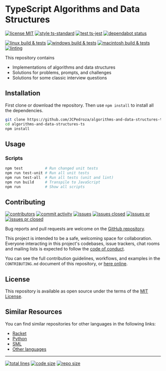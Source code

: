 # TypeScript Algorithms and Data Structures

[![license MIT][6]][7]
[![style ts-standard][8]][9]
[![test ts-jest][10]][11]
[![dependabot status][12]][13]

[![linux build & tests][0]][1]
[![windows build & tests][2]][3]
[![macintosh build & tests][14]][15]
[![linting][4]][5]

This repository contains

- Implementations of algorithms and data structures
- Solutions for problems, prompts, and challenges
- Solutions for some classic interview questions

## Installation

First clone or download the repository. Then use `npm install` to install all the
dependencies.

```bash
git clone https://github.com/JCPedroza/algorithms-and-data-structures-ts.git
cd algorithms-and-data-structures-ts
npm install
```

## Usage

### Scripts

```bash
npm test          # Run changed unit tests
npm run test-unit # Run all unit tests
npm run test-all  # Run all tests (unit and lint)
npm run build     # Transpile to JavaScript
npm run           # Show all scripts
```

## Contributing

[![contributors][50]][51] [![commit activity][52]][53] [![issues][54]][55]
[![issues closed][56]][57] [![issues pr][58]][59] [![issues pr closed][60]][61]

Bug reports and pull requests are welcome on the [GitHub repository][32].

This project is intended to be a safe, welcoming space for collaboration. Everyone
interacting in this project's codebases, issue trackers, chat rooms and mailing lists
is expected to follow the [code of conduct][30].

You can see the full contribution guidelines, workflows, and examples in the
`CONTRIBUTING.md` document of this repository, or [here online][31].

## License

This repository is available as open source under the terms of the
[MIT License][7].

## Similar Resources

You can find similar repositories for other languages in the following links:

- [Racket][104]
- [Python][101]
- [SML][103]
- [Other languages][100]

---

[![total lines][90]][91] [![code size][92]][93] [![repo size][94]][95]

[0]: https://github.com/JCPedroza/algorithms-and-data-structures-ts/actions/workflows/linux.yml/badge.svg
[1]: https://github.com/JCPedroza/algorithms-and-data-structures-ts/actions/workflows/linux.yml
[2]: https://github.com/JCPedroza/algorithms-and-data-structures-ts/actions/workflows/windows.yml/badge.svg
[3]: https://github.com/JCPedroza/algorithms-and-data-structures-ts/actions/workflows/windows.yml
[4]: https://github.com/JCPedroza/algorithms-and-data-structures-ts/actions/workflows/lint.yml/badge.svg
[5]: https://github.com/JCPedroza/algorithms-and-data-structures-ts/actions/workflows/lint.yml
[6]: https://badgen.net/github/license/JCPedroza/algorithms-and-data-structures-ts
[7]: https://opensource.org/licenses/MIT
[8]: https://badgen.net/badge/style/ts-standard/blue?icon=typescript
[9]: https://github.com/standard/ts-standard
[10]: https://badgen.net/badge/test/ts-jest/blue?icon=typescript
[10]: https://img.shields.io/badge/test-ts--jest-blue
[11]: https://github.com/kulshekhar/ts-jest
[12]: https://badgen.net/github/dependabot/JCPedroza/algorithms-and-data-structures-ts?icon=dependabot
[13]: https://github.com/JCPedroza/algorithms-and-data-structures-ts/blob/main/.github/dependabot.yml
[14]: https://github.com/JCPedroza/algorithms-and-data-structures-ts/actions/workflows/macintosh.yml/badge.svg
[15]: https://github.com/JCPedroza/algorithms-and-data-structures-ts/actions/workflows/macintosh.yml

[30]: https://github.com/JCPedroza/algorithms-and-data-structures-ts/blob/main/CODE_OF_CONDUCT.md
[31]: https://github.com/JCPedroza/algorithms-and-data-structures-ts/blob/main/CONTRIBUTING.md
[32]: https://github.com/JCPedroza/algorithms-and-data-structures-ts

[50]: https://img.shields.io/github/contributors/JCPedroza/algorithms-and-data-structures-ts
[51]: https://github.com/JCPedroza/algorithms-and-data-structures-ts/graphs/contributors
[52]: https://img.shields.io/github/commit-activity/m/JCPedroza/algorithms-and-data-structures-ts
[53]: https://github.com/JCPedroza/algorithms-and-data-structures-ts/graphs/commit-activity
[54]: https://img.shields.io/github/issues-raw/JCPedroza/algorithms-and-data-structures-ts
[55]: https://github.com/JCPedroza/algorithms-and-data-structures-ts/issues
[56]: https://img.shields.io/github/issues-closed-raw/JCPedroza/algorithms-and-data-structures-ts
[57]: https://github.com/JCPedroza/algorithms-and-data-structures-ts/issues
[58]: https://img.shields.io/github/issues-pr-raw/JCPedroza/algorithms-and-data-structures-ts
[59]: https://github.com/JCPedroza/algorithms-and-data-structures-ts/pulls
[60]: https://img.shields.io/github/issues-pr-closed-raw/JCPedroza/algorithms-and-data-structures-ts
[61]: https://github.com/JCPedroza/algorithms-and-data-structures-ts/pulls

[90]: https://img.shields.io/tokei/lines/github/jcpedroza/algorithms-and-data-structures-ts
[91]: https://img.shields.io/tokei/lines/github/jcpedroza/algorithms-and-data-structures-ts
[92]: https://img.shields.io/github/languages/code-size/jcpedroza/algorithms-and-data-structures-ts
[93]: https://img.shields.io/github/languages/code-size/jcpedroza/algorithms-and-data-structures-ts
[94]: https://img.shields.io/github/repo-size/jcpedroza/algorithms-and-data-structures-ts
[95]: https://img.shields.io/github/repo-size/jcpedroza/algorithms-and-data-structures-ts

[100]: https://github.com/JCPedroza/algorithms-and-data-structures
[101]: https://github.com/JCPedroza/algorithms-and-data-structures-py
[103]: https://github.com/JCPedroza/algorithms-and-data-structures-sml
[104]: https://github.com/JCPedroza/algorithms-and-data-structures-rkt
